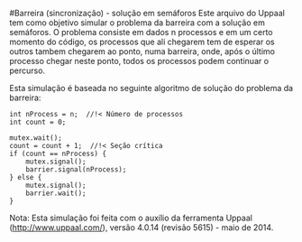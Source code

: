 #Barreira (sincronização) - solução em semáforos
Este arquivo do Uppaal tem como objetivo simular o problema da barreira com a solução em semáforos. O problema consiste em dados n processos e em um certo momento do código, os processos que ali chegarem tem de esperar os outros tambem chegarem ao ponto, numa barreira, onde, após o último processo chegar neste ponto, todos os processos podem continuar o percurso.

Esta simulação é baseada no seguinte algoritmo de solução do problema da barreira:

	int nProcess = n;  //!< Número de processos
	int count = 0;
	
	mutex.wait();
	count = count + 1;  //!< Seção crítica
	if (count == nProcess) {
		mutex.signal();
		barrier.signal(nProcess);
	} else {
		mutex.signal();
		barrier.wait();
	}

Nota: Esta simulação foi feita com o auxílio da ferramenta Uppaal (http://www.uppaal.com/), versão 4.0.14 (revisão 5615) - maio de 2014.
